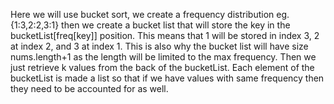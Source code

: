 Here we will use bucket sort, we create a frequency distribution eg.{1:3,2:2,3:1} then we create a bucket list that will store the key in the bucketList[freq[key]] position. This means that 1 will be stored in index 3, 2 at index 2, and 3 at index 1. This is also why the bucket list will have size nums.length+1 as the length will be limited to the max frequency. Then we just retrieve k values from the back of the bucketList. Each element of the bucketList is made a list so that if we have values with same frequency then they need to be accounted for as well.